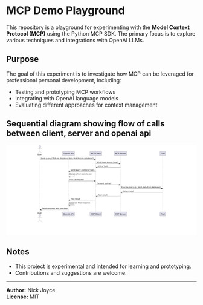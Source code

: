 # MCP Demo Playground

This repository is a playground for experimenting with the **Model Context Protocol (MCP)** using the Python MCP SDK. The primary focus is to explore various techniques and integrations with OpenAI LLMs.

## Purpose

The goal of this experiment is to investigate how MCP can be leveraged for professional personal development, including:

- Testing and prototyping MCP workflows
- Integrating with OpenAI language models
- Evaluating different approaches for context management

## Sequential diagram showing flow of calls between client, server and openai api

![image info](./images/sequential_flow.png)

## Notes

- This project is experimental and intended for learning and prototyping.
- Contributions and suggestions are welcome.

---
**Author:** Nick Joyce  
**License:** MIT